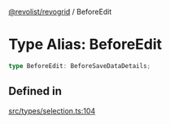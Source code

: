 [@revolist/revogrid](README.md) / BeforeEdit

# Type Alias: BeforeEdit

```ts
type BeforeEdit: BeforeSaveDataDetails;
```

## Defined in

[src/types/selection.ts:104](https://github.com/revolist/revogrid/blob/aad859c5867a15f34f8919817adea85dcff4ee63/src/types/selection.ts#L104)
